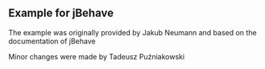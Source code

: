 ## Example for jBehave

The example was originally provided by Jakub Neumann and based on the documentation of jBehave

Minor changes were made by Tadeusz Puźniakowski
